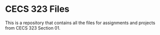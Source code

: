 # CECS 323 Files
This is a repository that contains all the files for assignments and projects from CECS 323 Section 01.
